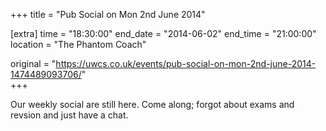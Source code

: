 +++
title = "Pub Social on Mon 2nd June 2014"

[extra]
time = "18:30:00"
end_date = "2014-06-02"
end_time = "21:00:00"
location = "The Phantom Coach"

original = "https://uwcs.co.uk/events/pub-social-on-mon-2nd-june-2014-1474489093706/"    
+++

Our weekly social are still here. Come along; forgot about exams and revsion and just have a chat.

